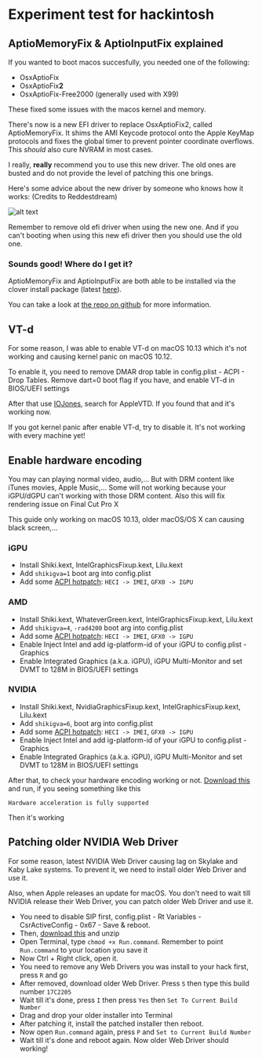 # Experiment test for hackintosh

## AptioMemoryFix & AptioInputFix explained

If you wanted to boot macos succesfully, you needed one of the following:

- OsxAptioFix
- OsxAptioFix**2**
- OsxAptioFix-Free2000 (generally used with X99)

These fixed some issues with the macos kernel and memory.

There's now is a new EFI driver to replace OsxAptioFix2, called AptioMemoryFix. It shims the AMI Keycode protocol onto the Apple KeyMap protocols and fixes the global timer to prevent pointer coordinate overflows. This *should* also cure NVRAM in most cases.

I really, **really** recommend you to use this new driver. The old ones are busted and do not provide the level of patching this one brings.

Here's some advice about the new driver by someone who knows how it works: (Credits to Reddestdream)

![alt text](Pictures/The%20new%20hotness.png)

Remember to remove old efi driver when using the new one. And if you can't booting when using this new efi driver then you should use the old one.

### Sounds good! Where do I get it?

AptioMemoryFix and AptioInputFix are both able to be installed via the clover install package (latest [here](https://github.com/Dids/clover-builder/releases/latest)).

You can take a look at [the repo on github](https://github.com/vit9696/AptioFixPkg) for more information.

## VT-d

For some reason, I was able to enable VT-d on macOS 10.13 which it's not working and causing kernel panic on macOS 10.12.

To enable it, you need to remove DMAR drop table in config.plist - ACPI - Drop Tables. Remove dart=0 boot flag if you have, and enable VT-d in BIOS/UEFI settings

After that use [IOJones](https://sourceforge.net/projects/iojones/), search for AppleVTD. If you found that and it's working now.

If you got kernel panic after enable VT-d, try to disable it. It's not working with every machine yet!

## Enable hardware encoding

You may can playing normal video, audio,... But with DRM content like iTunes movies, Apple Music,... Some will not working because your iGPU/dGPU can't working with those DRM content. Also this will fix rendering issue on Final Cut Pro X

This guide only working on macOS 10.13, older macOS/OS X can causing black screen,...

### iGPU

- Install Shiki.kext, IntelGraphicsFixup.kext, Lilu.kext
- Add `shikigva=1` boot arg into config.plist
- Add some [ACPI hotpatch](https://github.com/piiiggg/Ramblings-of-a-hackintosher-High-Sierra/blob/master/Tips.md#how-to-know-if-you-need-to-hot-patch-dsdt): `HECI -> IMEI`, `GFX0 -> IGPU` 

### AMD

- Install Shiki.kext, WhateverGreen.kext, IntelGraphicsFixup.kext, Lilu.kext
- Add `shikigva=4`, `-rad4200` boot arg into config.plist
- Add some [ACPI hotpatch](https://github.com/piiiggg/Ramblings-of-a-hackintosher-High-Sierra/blob/master/Tips.md#how-to-know-if-you-need-to-hot-patch-dsdt): `HECI -> IMEI`, `GFX0 -> IGPU`
- Enable Inject Intel and add ig-platform-id of your iGPU to config.plist - Graphics
- Enable Integrated Graphics (a.k.a. iGPU), iGPU Multi-Monitor and set DVMT to 128M in BIOS/UEFI settings

### NVIDIA

- Install Shiki.kext, NvidiaGraphicsFixup.kext, IntelGraphicsFixup.kext, Lilu.kext
- Add `shikigva=6`, boot arg into config.plist
- Add some [ACPI hotpatch](https://github.com/piiiggg/Ramblings-of-a-hackintosher-High-Sierra/blob/master/Tips.md#how-to-know-if-you-need-to-hot-patch-dsdt): `HECI -> IMEI`, `GFX0 -> IGPU`
- Enable Inject Intel and add ig-platform-id of your iGPU to config.plist - Graphics
- Enable Integrated Graphics (a.k.a. iGPU), iGPU Multi-Monitor and set DVMT to 128M in BIOS/UEFI settings

After that, to check your hardware encoding working or not. [Download this](Stuff/VDADecoderChecker.zip) and run, if you seeing something like this

`Hardware acceleration is fully supported`

Then it's working

## Patching older NVIDIA Web Driver

For some reason, latest NVIDIA Web Driver causing lag on Skylake and Kaby Lake systems. To prevent it, we need to install older Web Driver and use it.

Also, when Apple releases an update for macOS. You don't need to wait till NVIDIA release their Web Driver, you can patch older Web Driver and use it.

- You need to disable SIP first, config.plist - Rt Variables - CsrActiveConfig - 0x67 - Save & reboot.
- Then, [download this](https://github.com/corpnewt/Web-Driver-Toolkit/archive/master.zip) and unzip 
- Open Terminal, type `chmod +x Run.command`. Remember to point `Run.command` to your location you save it
- Now Ctrl + Right click, open it.
- You need to remove any Web Drivers you was install to your hack first, press `R` and go
- After removed, download older Web Driver. Press `S` then type this build number `17C2205` 
- Wait till it's done, press `I` then press `Yes` then `Set To Current Build Number`
- Drag and drop your older installer into Terminal
- After patching it, install the patched installer then reboot. 
- Now open `Run.command` again, press `P` and `Set to Current Build Number`
- Wait till it's done and reboot again. Now older Web Driver should working!



